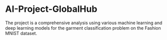 # AI-Project-GlobalHub
 The project is a comprehensive analysis using various machine learning and deep learning models for the garment classification problem on the Fashion MNIST dataset.
